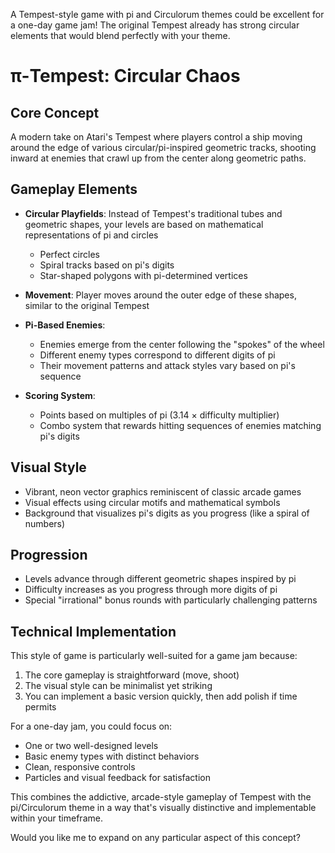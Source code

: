 A Tempest-style game with pi and Circulorum themes could be excellent for a one-day game jam! The original Tempest already has strong circular elements that would blend perfectly with your theme.

# π-Tempest: Circular Chaos

## Core Concept
A modern take on Atari's Tempest where players control a ship moving around the edge of various circular/pi-inspired geometric tracks, shooting inward at enemies that crawl up from the center along geometric paths.

## Gameplay Elements

- **Circular Playfields**: Instead of Tempest's traditional tubes and geometric shapes, your levels are based on mathematical representations of pi and circles
  - Perfect circles
  - Spiral tracks based on pi's digits
  - Star-shaped polygons with pi-determined vertices
  
- **Movement**: Player moves around the outer edge of these shapes, similar to the original Tempest

- **Pi-Based Enemies**: 
  - Enemies emerge from the center following the "spokes" of the wheel
  - Different enemy types correspond to different digits of pi
  - Their movement patterns and attack styles vary based on pi's sequence

- **Scoring System**: 
  - Points based on multiples of pi (3.14 × difficulty multiplier)
  - Combo system that rewards hitting sequences of enemies matching pi's digits

## Visual Style

- Vibrant, neon vector graphics reminiscent of classic arcade games
- Visual effects using circular motifs and mathematical symbols
- Background that visualizes pi's digits as you progress (like a spiral of numbers)

## Progression

- Levels advance through different geometric shapes inspired by pi
- Difficulty increases as you progress through more digits of pi
- Special "irrational" bonus rounds with particularly challenging patterns

## Technical Implementation

This style of game is particularly well-suited for a game jam because:
1. The core gameplay is straightforward (move, shoot)
2. The visual style can be minimalist yet striking
3. You can implement a basic version quickly, then add polish if time permits

For a one-day jam, you could focus on:
- One or two well-designed levels
- Basic enemy types with distinct behaviors
- Clean, responsive controls
- Particles and visual feedback for satisfaction

This combines the addictive, arcade-style gameplay of Tempest with the pi/Circulorum theme in a way that's visually distinctive and implementable within your timeframe.

Would you like me to expand on any particular aspect of this concept?
